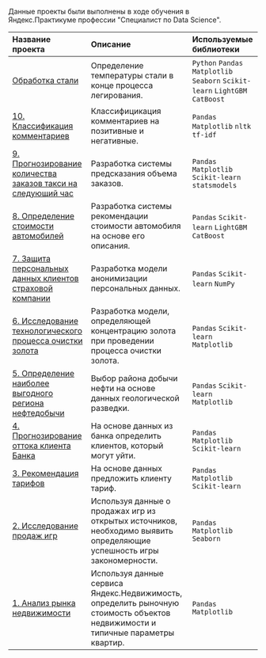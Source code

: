 Данные проекты были выполнены в ходе обучения в Яндекс.Практикуме профессии "Специалист по Data Science".

| Название проекта | Описание | Используемые библиотеки | 
| :---------------------- | :---------------------- | :---------------------- |
| [Обработка стали](steel_temperature) | Определение температуры стали в конце процесса легирования. | `Python` `Pandas` `Matplotlib` `Seaborn` `Scikit-learn` `LightGBM` `CatBoost` |
| [10. Классификация комментариев](toxic_comments) |Классифицикация комментариев на позитивные и негативные.| `Pandas` `Matplotlib` `nltk` `tf-idf` |
| [9. Прогнозирование количества заказов такси на следующий час](taxi_orders) |Разработка системы предсказания объема заказов.| `Pandas` `Matplotlib` `Scikit-learn` `statsmodels`|
| [8. Определение стоимости автомобилей](car_prices) | Разработка системы рекомендации стоимости автомобиля на основе его описания.| `Pandas`  `Scikit-learn`  `LightGBM`  `CatBoost` |
| [7. Защита персональных данных клиентов страховой компании](insurance) |Разработка модели анонимизации персональных данных.| `Pandas`  `Scikit-learn` `NumPy` |
| [6. Исследование технологического процесса очистки золота](gold_refining) | Разработка модели, определяющей концентрацию золота при проведении процесса очистки золота. | `Pandas`  `Scikit-learn`  `Matplotlib` |
| [5. Определение наиболее выгодного региона нефтедобычи](oil_wells) | Выбор района добычи нефти на основе данных геологической разведки. | `Pandas`  `Scikit-learn`  `Matplotlib` |
| [4. Прогнозирование оттока клиента Банка](bank_clients) |На основе данных из банка определить клиентов, который могут уйти.| `Pandas` `Matplotlib` `Scikit-learn` |
| [3. Рекомендация тарифов](phone_tariffs) | На основе данных предложить клиенту тариф. | `Pandas` `Matplotlib` `Scikit-learn` |
| [2. Исследование продаж игр](games_research) |Используя данные о продажах игр из открытых источников, необходимо выявить определяющие успешность игры закономерности.| `Pandas` `Matplotlib` `Seaborn`|
| [1. Анализ рынка недвижимости](realty_spb) | Используя данные сервиса Яндекс.Недвижимость, определить рыночную стоимость объектов недвижимости и типичные параметры квартир. | `Pandas` `Matplotlib` |
